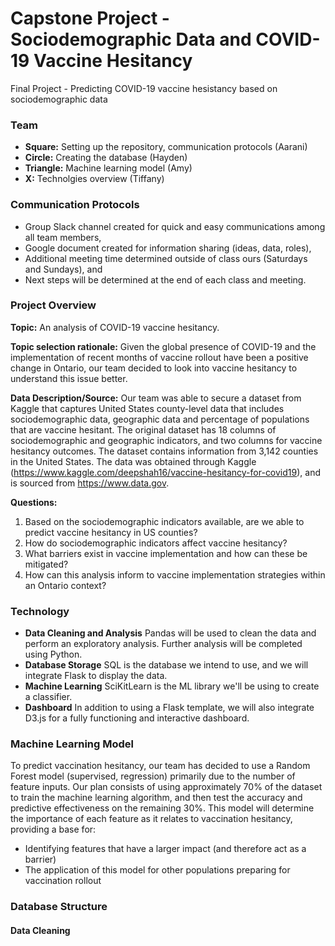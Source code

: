 # Capstone Project - Sociodemographic Data and COVID-19 Vaccine Hesitancy
Final Project - Predicting COVID-19 vaccine hesistancy based on sociodemographic data

### Team
* **Square:** Setting up the repository, communication protocols (Aarani)
* **Circle:** Creating the database (Hayden)
* **Triangle:** Machine learning model (Amy)
* **X:** Technolgies overview (Tiffany)

### Communication Protocols
* Group Slack channel created for quick and easy communications among all team members,
* Google document created for information sharing (ideas, data, roles),
* Additional meeting time determined outside of class ours (Saturdays and Sundays), and
* Next steps will be determined at the end of each class and meeting.

### Project Overview
**Topic:** An analysis of COVID-19 vaccine hesitancy.

**Topic selection rationale:** Given the global presence of COVID-19 and the implementation of recent months of vaccine rollout have been a positive change in Ontario, our team decided to look into vaccine hesitancy to understand this issue better.

**Data Description/Source:** Our team was able to secure a dataset from Kaggle that captures United States county-level data that includes sociodemographic data, geographic data and percentage of populations that are vaccine hesitant. The original dataset has 18 columns of sociodemographic and geographic indicators, and two columns for vaccine hesitancy outcomes. The dataset contains information from 3,142 counties in the United States. The data was obtained through Kaggle (https://www.kaggle.com/deepshah16/vaccine-hesitancy-for-covid19), and is sourced from https://www.data.gov.

**Questions:**
1. Based on the sociodemographic indicators available, are we able to predict vaccine hesitancy in US counties?
2. How do sociodemographic indicators affect vaccine hesitancy?
3. What barriers exist in vaccine implementation and how can these be mitigated?
4. How can this analysis inform to vaccine implementation strategies within an Ontario context?

### Technology
* **Data Cleaning and Analysis**
Pandas will be used to clean the data and perform an exploratory analysis. Further analysis will be completed using Python.
* **Database Storage**
SQL is the database we intend to use, and we will integrate Flask to display the data.
* **Machine Learning**
SciKitLearn is the ML library we'll be using to create a classifier.
* **Dashboard**
In addition to using a Flask template, we will also integrate D3.js for a fully functioning and interactive dashboard. 

### Machine Learning Model
To predict vaccination hesitancy, our team has decided to use a Random Forest model (supervised, regression) primarily due to the number of feature inputs. Our plan consists of using approximately 70% of the dataset to train the machine learning algorithm, and then test the accuracy and predictive effectiveness on the remaining 30%. This model will determine the importance of each feature as it relates to vaccination hesitancy, providing a base for:
* Identifying features that have a larger impact (and therefore act as a barrier)
* The application of this model for other populations preparing for vaccination rollout

### Database Structure

#### Data Cleaning

